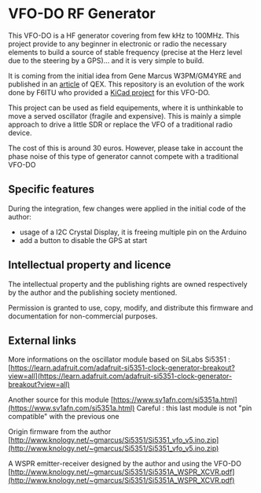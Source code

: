 # VFO-DO RF Generator

This VFO-DO is a HF generator covering from few kHz to 100MHz. This project provide to any beginner in electronic or radio the necessary elements to build a source of stable frequency (precise at the Herz level due to the steering by a GPS)... and it is very simple to build.

It is coming from the initial idea from Gene Marcus W3PM/GM4YRE and published in an [article](http://www.arrl.org/files/file/QEX_Next_Issue/2015/Jul-Aug_2015/Marcus.pdf) of QEX.
This repository is an evolution of the work done by F6ITU who provided a [KiCad project](https://github.com/F6ITU/VFO-DO/) for this VFO-DO.

This project can be used as field equipements, where it is unthinkable to move a served oscillator (fragile and expensive). This is mainly a simple approach to drive a little SDR or replace the VFO of a traditional radio device.

The cost of this is around 30 euros. However, please take in account the phase noise of this type of generator cannot compete with a traditional VFO-DO

## Specific features

During the integration, few changes were applied in the initial code of the author:
  * usage of a I2C Crystal Display, it is freeing multiple pin on the Arduino
  * add a button to disable the GPS at start


## Intellectual property and licence

The intellectual property and the publishing rights are owned respectively by the author and the publishing society mentioned.

Permission is granted to use, copy, modify, and distribute this firmware and documentation for non-commercial purposes.

## External links

More informations on the oscillator module based on SiLabs Si5351 : 
[https://learn.adafruit.com/adafruit-si5351-clock-generator-breakout?view=all](https://learn.adafruit.com/adafruit-si5351-clock-generator-breakout?view=all)

Another source for this module 
[https://www.sv1afn.com/si5351a.html](https://www.sv1afn.com/si5351a.html)
Careful : this last module is not "pin compatible" with the previous one

Origin firmware from the author [http://www.knology.net/~gmarcus/Si5351/Si5351_vfo_v5.ino.zip](http://www.knology.net/~gmarcus/Si5351/Si5351_vfo_v5.ino.zip)

A WSPR emitter-receiver designed by the author and using the VFO-DO
[http://www.knology.net/~gmarcus/Si5351/Si5351A_WSPR_XCVR.pdf](http://www.knology.net/~gmarcus/Si5351/Si5351A_WSPR_XCVR.pdf)
